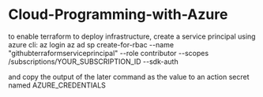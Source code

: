 # Cloud-Programming-with-Azure

to enable terraform to deploy infrastructure, create a service principal using azure cli:
az login
az ad sp create-for-rbac --name "githubterraformserviceprincipal" --role contributor --scopes /subscriptions/YOUR_SUBSCRIPTION_ID --sdk-auth

and copy the output of the later command as the value to an action secret named AZURE_CREDENTIALS

